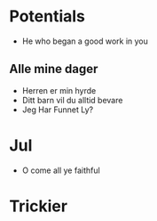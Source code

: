 Potentials
===

- He who began a good work in you


Alle mine dager
---

- Herren er min hyrde
- Ditt barn vil du alltid bevare
- Jeg Har Funnet Ly?



Jul
===
- O come all ye faithful



Trickier
===
